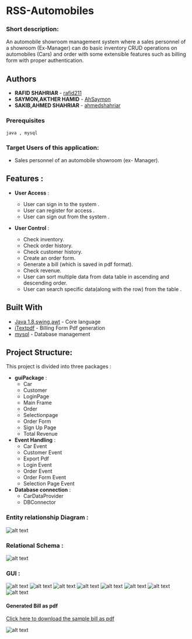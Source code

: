 # RSS-Automobiles

### Short description:

An automobile showroom management system where a sales personnel of a showroom (Ex-Manager) can do basic inventory CRUD operations on automobiles (Cars) and order with some extensible features such as billing form with proper authentication.
  
## Authors
* **RAFID SHAHRIAR**   - [rafid211](https://github.com/rafid211)
* **SAYMON,AKTHER HAMID**  - [AhSaymon](https://github.com/AhSaymon)
* **SAKIB,AHMED SHAHRIAR**  - [ahmedshahriar](https://github.com/ahmedshahriar)

### Prerequisites

```
java , mysql
```

### Target Users of this application:
  - Sales personnel of an automobile showroom (ex- Manager).

  
## Features :
* **User Access** :
  * User can sign in to the system .
  * User can register for access .
  * User can sign out from the system .

* **User Control**  :
  * Check inventory.
  * Check order history.
  * Check customer history.
  * Create an order form.
  * Generate a bill (which is saved in pdf format).
  * Check revenue.
  * User can sort multiple data from data table in ascending and     descending order.
  * User can search specific data(along with the row) from the table .

## Built With

* [Java 1.8,swing,awt](https://www.java.com/en/) - Core language
* [iTextpdf](https://itextpdf.com) - Billing Form Pdf generation
* [mysql](https://rometools.github.io/rome/) - Database management

## Project Structure:
 This project is divided into three packages :
* **guiPackage**  :
  * Car 
  * Customer 
  * LoginPage 
  * Main Frame 
  * Order
  * Selectionpage
  * Order Form
  * Sign Up Page 
  * Total Revenue 
* **Event Handling**  :
  * Car Event
  * Customer Event
  * Export Pdf
  * Login  Event 
  * Order Event
  * Order Form Event
  * Selection Page Event
* **Database connection**  :
  * CarDataProvider
  * DBConnector
  
### Entity relationship Diagram :
![alt text](https://github.com/ahmedshahriar/RSS-Automobiles/blob/master/Database/Entity-relationship-diagram.png "ER Diagram")

### Relational Schema :
![alt text](https://github.com/ahmedshahriar/RSS-Automobiles/blob/master/Database/Relational-Schema.jpg "Relational Schema")

### GUI :
![alt text](https://github.com/ahmedshahriar/RSS-Automobiles/blob/master/GUI%20Screenshots/login.png "Login Page")
![alt text](https://github.com/ahmedshahriar/RSS-Automobiles/blob/master/GUI%20Screenshots/register.png "Registration Page")
![alt text](https://github.com/ahmedshahriar/RSS-Automobiles/blob/master/GUI%20Screenshots/selectionMenu.png "Menu Page")
![alt text](https://github.com/ahmedshahriar/RSS-Automobiles/blob/master/GUI%20Screenshots/car.png "Car Records Page")
![alt text](https://github.com/ahmedshahriar/RSS-Automobiles/blob/master/GUI%20Screenshots/customer.png "Customer Records Page")
![alt text](https://github.com/ahmedshahriar/RSS-Automobiles/blob/master/GUI%20Screenshots/order.png "Order Records Page")
![alt text](https://github.com/ahmedshahriar/RSS-Automobiles/blob/master/GUI%20Screenshots/orderForm.png "Order Form Page")
![alt text](https://github.com/ahmedshahriar/RSS-Automobiles/blob/master/GUI%20Screenshots/Revenue.png "Revenue Page")

#### Generated Bill as pdf
[Click here to download the sample bill as pdf](https://github.com/ahmedshahriar/RSS-Automobiles/blob/master/javaFinalProject/OrderForm0.pdf "Bill")

![alt text](https://github.com/ahmedshahriar/RSS-Automobiles/blob/master/GUI%20Screenshots/pdf.png "Generated Bill as Pdf")

